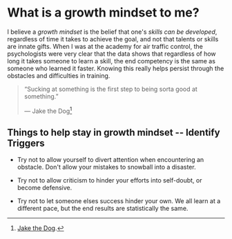 # What is a growth mindset to me?

I believe a _growth mindset_ is the belief that one's _skills can be developed_, regardless of time it takes to achieve the goal, and not that talents or skills are innate gifts. When I was at the academy for air traffic control, the psychologists were very clear that the data shows that regardless of how long it takes someone to learn a skill, the end competency is the same as someone who learned it faster. Knowing this really helps persist through the obstacles and difficulties in training.

> “Sucking at something is the first step to being sorta good at something.”
>
> ― Jake the Dog[^1]

## Things to help stay in growth mindset -- Identify Triggers

- Try not to allow yourself to divert attention when encountering an obstacle. Don't allow your mistakes to snowball into a disaster.
- Try not to allow criticism to hinder your efforts into self-doubt, or become defensive.
- Try not to let someone elses success hinder your own. We all learn at a different pace, but the end results are statistically the same.

  [^1]: [Jake the Dog](https://youtu.be/Gu8YiTeU9XU).
